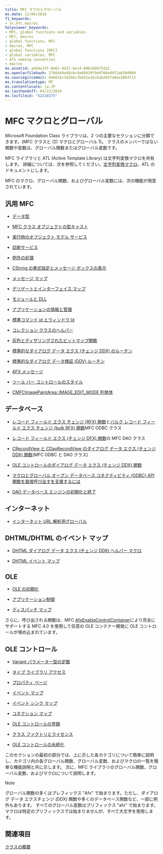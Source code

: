 ```yaml
---
title: MFC マクロとグローバル
ms.date: 11/04/2016
f1_keywords:
- vc.mfc.macros
helpviewer_keywords:
- MFC, global functions and variables
- MFC, macros
- global functions, MFC
- macros, MFC
- global functions [MFC]
- global variables, MFC
- Afx naming convention
- macros
ms.assetid: add4e33f-0e62-4d27-be14-896cb8675d22
ms.openlocfilehash: 27664d4e48c0c4e09439f9e970ded9f2a630d90d
ms.sourcegitcommit: 0ab61bc3d2b6cfbd52a16c6ab2b97a8ea1864f12
ms.translationtype: MT
ms.contentlocale: ja-JP
ms.lasthandoff: 04/23/2019
ms.locfileid: "62310275"
---
```

# <a name="mfc-macros-and-globals"></a>MFC マクロとグローバル

Microsoft Foundation Class ライブラリは、2 つの主要なセクションに分類できます。(MFC クラスと (2) マクロとグローバル 1)。 クラスのメンバーではない関数や変数は、グローバル関数またはグローバル変数です。

MFC ライブラリと ATL (Active Template Library) は文字列変換マクロを共有します。 詳細については、次を参照してください。[文字列変換マクロ](../../atl/reference/string-conversion-macros.md)、ATL のドキュメントにします。

MFC のマクロ、グローバル関数、およびグローバル変数には、次の機能が用意されています。

## <a name="general-mfc"></a>汎用 MFC

- [データ型](data-types-mfc.md)

- [MFC クラス オブジェクトの型キャスト](type-casting-of-mfc-class-objects.md)

- [実行時のオブジェクト モデル サービス](run-time-object-model-services.md)

- [診断サービス](diagnostic-services.md)

- [例外の処理](exception-processing.md)

- [CString の書式指定とメッセージ ボックスの表示](cstring-formatting-and-message-box-display.md)

- [メッセージ マップ](message-map-macros-mfc.md)

- [デリゲートとインターフェイス マップ](delegate-and-interface-maps.md)

- [モジュールと DLL](extension-dll-macros.md)

- [アプリケーションの情報と管理](application-information-and-management.md)

- [標準コマンド id とウィンドウ Id](standard-command-and-window-ids.md)

- [コレクション クラスのヘルパー](collection-class-helpers.md)

- [灰色とディザリングされたビットマップ関数](gray-and-dithered-bitmap-functions.md)

- [標準的なダイアログ データ エクス (チェンジ DDX) のルーチン](standard-dialog-data-exchange-routines.md)

- [標準的なダイアログ データ検証 (DDV) ルーチン](standard-dialog-data-validation-routines.md)

- [AFX メッセージ](afx-messages.md)

- [ツール バー コントロールのスタイル](toolbar-control-styles.md)

- [CMFCImagePaintArea::IMAGE_EDIT_MODE 列挙体](cmfcimagepaintarea-image-edit-mode-enumeration.md)

## <a name="database"></a>データベース

- [レコード フィールド エクス チェンジ (RFX) 関数](record-field-exchange-functions.md)と[バルク レコード フィールド エクス チェンジ (bulk RFX) 関数](record-field-exchange-functions.md)MFC ODBC クラス

- [レコード フィールド エクス (チェンジ DFX) 関数](record-field-exchange-functions.md)の MFC DAO クラス

- [CRecordView と CDaoRecordView のダイアログ データ エクス (チェンジ DDX) 関数](dialog-data-exchange-functions-for-crecordview-and-cdaorecordview.md)(MFC ODBC と DAO クラス)

- [OLE コントロールのダイアログ データ エクス (チェンジ DDX) 関数](dialog-data-exchange-functions-for-ole-controls.md)

- [マクロとグローバル オープン データベース コネクティビティ (ODBC) API 関数を直接呼び出すを支援するには](database-macros-and-globals.md)

- [DAO データベース エンジンの初期化と終了](dao-database-engine-initialization-and-termination.md)

## <a name="internet"></a>インターネット

- [インターネット URL 解析用グローバル](internet-url-parsing-globals.md)

## <a name="dhtml--dhtml-event-maps"></a>DHTML/DHTML のイベント マップ

- [DHTML ダイアログ データ エクス (チェンジ DDX) ヘルパー マクロ](ddx-dhtml-helper-macros.md)

- [DHTML イベント マップ](dhtml-event-maps.md)

## <a name="ole"></a>OLE

- [OLE の初期化](ole-initialization.md)

- [アプリケーション制御](application-control.md)

- [ディスパッチ マップ](dispatch-maps.md)

さらに、呼び出される関数は、MFC [AfxEnableControlContainer](ole-initialization.md#afxenablecontrolcontainer)により完全にサポートする MFC 4.0 を使用して任意の OLE コンテナー開発に OLE コントロールが埋め込まれています。

## <a name="ole-controls"></a>OLE コントロール

- [Variant パラメーター型の定数](variant-parameter-type-constants.md)

- [タイプ ライブラリ アクセス](type-library-access.md)

- [プロパティ ページ](property-pages-mfc.md)

- [イベント マップ](event-maps.md)

- [イベント シンク マップ](event-sink-maps.md)

- [コネクション マップ](connection-maps.md)

- [OLE コントロールの登録](registering-ole-controls.md)

- [クラス ファクトリとライセンス](class-factories-and-licensing.md)

- [OLE コントロールの永続化](persistence-of-ole-controls.md)

このセクションの最初の部分では、上に示した各カテゴリについて簡単に説明し、カテゴリ内の各グローバル関数、グローバル変数、およびマクロの一覧を簡単な機能説明と共に示します。 次に、MFC ライブラリのグローバル関数、グローバル変数、およびマクロについて説明します。

> [!NOTE]
>  グローバル関数の多くはプレフィックス "Afx" で始まります。ただし、ダイアログ データ エクスチェンジ (DDX) 関数や多くのデータベース関数など、一部に例外もあります。 すべてのグローバル変数はプリフィックス "afx" で始まります。 マクロは特定のプリフィックスでは始まりませんが、すべて大文字を使用します。

## <a name="see-also"></a>関連項目

[クラスの概要](../../mfc/class-library-overview.md)
